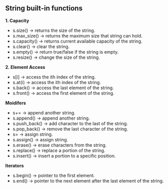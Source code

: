 ## String built-in functions

**1. Capacity**
- s.size() -> returns the size of the string.
- s.max_size() -> returns the maximum size that string can hold.
- s.capacity() -> returns current available capacity of the string.
- s.clear() -> clear the string.
- s.empty() -> return true/false if the string is empty.
- s.resize() -> change the size of the string.


**2. Element Access**
- s[i] -> access the ith index of the string.
- s.at(i) -> access the ith index of the string.
- s.back() -> access the last element of the string.
- s.front() -> access the first element of the string.


**Moidifers**
- s+= -> append another string.
- s.append() -> append another string.
- s.push_back() -> add character to the last of the string.
- s.pop_back() -> remove the last character of the string.
- s= -> assign string.
- s.assign() -> assign string.
- s.erase() -> erase characters from the string.
- s.replace() -> replace a portion of the string.
- s.insert() -> insert a portion to a specific position.


**Iterators**
- s.begin() -> pointer to the first element.
- s.end() -> pointer to the next element after the last element of the string.